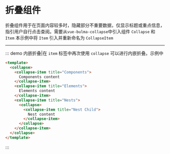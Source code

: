 # 折叠组件

折叠组件用于在页面内容较多时，隐藏部分不重要数据，仅显示标题或重点信息，指引用户自行点击查阅。需要从`vue-bulma-collapse`中引入组件 `Collapse` 和 `Item`
本示例中将 `Item` 引入并重新命名为 `CollapseItem`

<script>
import { Collapse, Item as CollapseItem } from 'vue-bulma-collapse'

export default {
  components: {
    Collapse,
    CollapseItem
  }
}
</script>

---

::: demo 内嵌折叠|在 `item` 标签中再次使用 `collapse` 可以进行内嵌折叠。示例中

```html
<template>
  <collapse>
    <collapse-item title="Components">
      Components content
    </collapse-item>
    <collapse-item title="Elements">
      Elements content
    </collapse-item>
    <collapse-item title="Nests">
      <collapse>
        <collapse-item title="Nest Child">
          Nest content
        </collapse-item>
      </collapse>
    </collapse-item>
  </collapse>
</template>
```
:::


